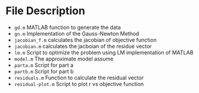 # File Description

- `gd.m` MATLAB function to generate the data
- `gn.m` Implementation of the Gauss-Newton Method
- `jacobian_f.m` calculates the jacobian of objective function
- `jacobian.m` calculates the jacboian of the residue vector
- `lm.m` Script to optimize the problem using LM implementation of MATLAB
- `model.m` The approximate model assume
- `parta.m` Script for part a
- `partb.m` Script for part b
- `residuals.m` Function to calculate the residual vector
- `residual-plot.m` Script to plot r vs objective function